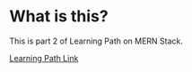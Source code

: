 # What is this?

This is part 2 of Learning Path on MERN Stack.

[Learning Path Link](https://www.linkedin.com/learning/paths/become-a-mern-stack-javascript-developer)